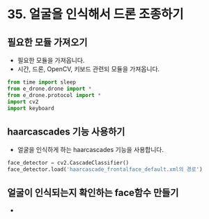 # 35. 얼굴을 인식해서 드론 조종하기
## 필요한 모듈 가져오기
* 필요한 모듈을 가져옵니다.
* 시간, 드론, OpenCV, 키보드 관련되 모듈을 가져옵니다.
```python
from time import sleep
from e_drone.drone import *
from e_drone.protocol import *
import cv2
import keyboard
```

## haarcascades 기능 사용하기
* 얼굴을 인식하게 하는 haarcascades 기능을 사용합니다.
```python
face_detector = cv2.CascadeClassifier()
face_detector.load('haarcascade_frontalface_default.xml의 경로')
```

## 얼굴이 인식되는지 확인하는 face함수 만들기
* 








